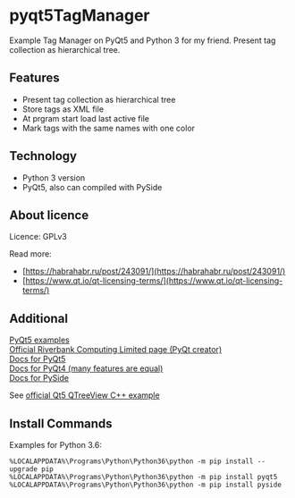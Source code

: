 # pyqt5TagManager
Example Tag Manager on PyQt5 and Python 3 for my friend.
Present tag collection as hierarchical tree.

## Features
-  Present tag collection as hierarchical tree  
-  Store tags as XML file  
-  At prgram start load last active file  
-  Mark tags with the same names with one color  

## Technology
-  Python 3 version  
-  PyQt5, also can compiled with PySide  

## About licence
Licence: GPLv3  

Read more:  
-  [https://habrahabr.ru/post/243091/](https://habrahabr.ru/post/243091/)  
-  [https://www.qt.io/qt-licensing-terms/](https://www.qt.io/qt-licensing-terms/)  

## Additional
[PyQt5 examples](https://github.com/baoboa/pyqt5/tree/master/examples)  
[Official Riverbank Computing Limited page (PyQt creator)](https://www.riverbankcomputing.com/news)  
[Docs for PyQt5](http://pyqt.sourceforge.net/Docs/PyQt5/)  
[Docs for PyQt4 (many features are equal)](http://pyqt.sourceforge.net/Docs/PyQt4/)  
[Docs for PySide](http://pyside.github.io/docs/pyside/)  

See [official Qt5 QTreeView C++ example](http://doc.qt.io/qt-5/qtwidgets-itemviews-simpletreemodel-example.html)  

## Install Commands
Examples for Python 3.6:

    %LOCALAPPDATA%\Programs\Python\Python36\python -m pip install --upgrade pip
    %LOCALAPPDATA%\Programs\Python\Python36\python -m pip install pyqt5
    %LOCALAPPDATA%\Programs\Python\Python36\python -m pip install pyside


